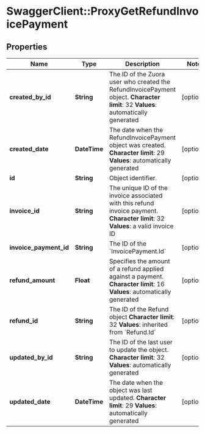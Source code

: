 # SwaggerClient::ProxyGetRefundInvoicePayment

## Properties
Name | Type | Description | Notes
------------ | ------------- | ------------- | -------------
**created_by_id** | **String** |  The ID of the Zuora user who created the RefundInvoicePayment object. **Character limit**: 32 **Values**: automatically generated  | [optional] 
**created_date** | **DateTime** |  The date when the RefundInvoicePayment object was created. **Character limit**: 29 **Values**: automatically generated  | [optional] 
**id** | **String** | Object identifier. | [optional] 
**invoice_id** | **String** |  The unique ID of the invoice associated with this refund invoice payment. **Character limit**: 32 **Values**: a valid invoice ID  | [optional] 
**invoice_payment_id** | **String** |  The ID of the &#x60;InvoicePayment.Id&#x60;  | [optional] 
**refund_amount** | **Float** | Specifies the amount of a refund applied against a payment. **Character limit**: 16 **Values**: automatically generated  | [optional] 
**refund_id** | **String** |  The ID of the Refund object **Character limit**: 32 **Values**: inherited from &#x60;Refund.Id&#x60;  | [optional] 
**updated_by_id** | **String** |  The ID of the last user to update the object. **Character limit**: 32 **Values**: automatically generated  | [optional] 
**updated_date** | **DateTime** |  The date when the object was last updated. **Character limit**: 29 **Values**: automatically generated  | [optional] 


